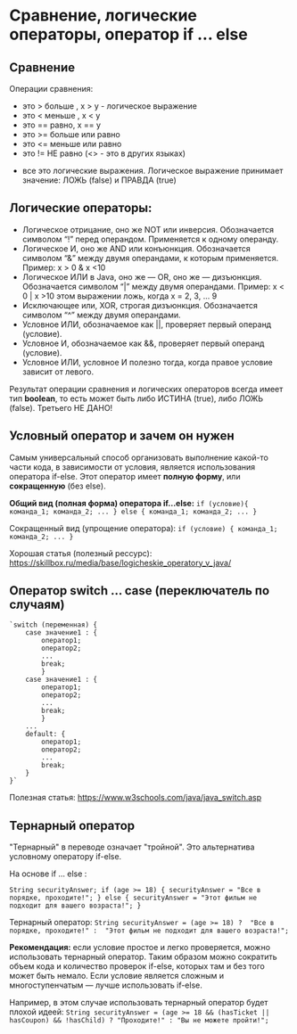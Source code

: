 # Сравнение, логические операторы, оператор if ... else 

## Сравнение
Операции сравнения: 
*  это > больше , x > y - логическое выражение
*  это < меньше , x < y
*  это == равно, x == y
*  это >=  больше или равно
*  это <=  меньше или равно
*  это != НЕ равно (<> - это в других языках)
- все это логические выражения. Логическое выражение 
принимает значение: ЛОЖЬ (false) и ПРАВДА (true)

## Логические операторы:
* Логическое отрицание, оно же NOT или инверсия. 
Обозначается символом “!” перед операндом. Применяется к одному операнду.
* Логическое И, оно же AND или конъюнкция. Обозначается символом “&” между двумя операндами, 
к которым применяется. Пример: x > 0 & x <10 
* Логическое ИЛИ в Java, оно же — OR, оно же — дизъюнкция. Обозначается символом “|” между 
двумя операндами. Пример: x < 0 | x >10  этом выражении ложь, когда x = 2, 3, ... 9   
* Исключающее или, XOR, строгая дизъюнкция. Обозначается символом “^” между двумя операндами. 
* Условное ИЛИ, обозначаемое как ||, проверяет первый операнд (условие).
* Условное И, обозначаемое как &&, проверяет первый операнд (условие).
* Условное ИЛИ, условное И полезно тогда, когда правое условие зависит от левого.

Результат операции сравнения  и логических операторов всегда имеет тип **boolean**,
то есть может быть либо ИСТИНА (true), либо ЛОЖЬ (false).
Третьего НЕ ДАНО!

## Условный оператор и зачем он нужен
Самым универсальный способ организовать выполнение какой-то части кода, 
в зависимости от условия, является использования оператора if-else. 
Этот оператор имеет **полную форму**, или **сокращенную** (без else).

**Общий вид (полная форма) оператора if...else:**
    `if (условие){
        команда_1;
        команда_2;
        ...
    } else {
        команда_1;
        команда_2;
        ...
    }`

Сокращенный вид (упрощение оператора):
    `if (условие) {
        команда_1;
        команда_2;
        ...
    }`

Хорошая статья (полезный рессурс):
https://skillbox.ru/media/base/logicheskie_operatory_v_java/ 

## Оператор switch ... case (переключатель по случаям)
    `switch (переменная) {
        сase значение1 : {
            оператор1;
            оператор2;
            ...
            break;
            }
        сase значение1 : {
            оператор1;
            оператор2;
            ...
            break;
            }
        ...
        default: {
            оператор1;
            оператор2;
            ...
            break;
        }
    }`

Полезная статья:
https://www.w3schools.com/java/java_switch.asp 

## Тернарный оператор
"Тернарный" в переводе означает "тройной". Это альтернатива условному оператору if-else.

На основе if ... else :

`String securityAnswer;
if (age >= 18) {
securityAnswer = "Все в порядке, проходите!";
} else {
securityAnswer = "Этот фильм не подходит для вашего возраста!";
}`

Тернарный оператор:
`String securityAnswer = (age >= 18) ? 
"Все в порядке, проходите!" : 
"Этот фильм не подходит для вашего возраста!";`

**Рекомендация:** 
если условие простое и легко проверяется, можно использовать тернарный оператор. 
Таким образом можно сократить объем кода и количество проверок if-else, 
которых там и без того может быть немало.
Если условие является сложным и многоступенчатым — лучше использовать if-else.

Например, в этом случае использовать тернарный оператор будет плохой идеей:
`String securityAnswer = (age >= 18 && (hasTicket || hasCoupon) && !hasChild) ?
"Проходите!" : "Вы не можете пройти!";`